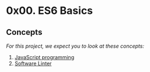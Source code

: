 <h1>0x00. ES6 Basics</h1>

<h2>Concepts</h2>

<em>For this project, we expect you to look at these concepts:</em>

<ol>
    <li><a href="https://intranet.alxswe.com/concepts/852">JavaScript programming</a></li>
    <li><a href="https://intranet.alxswe.com/concepts/542">Software Linter</a></li>
</ol>
